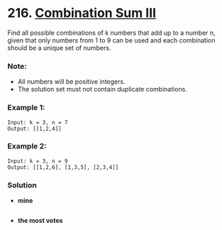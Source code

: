 # 216. [Combination Sum III](https://leetcode.com/problems/combination-sum-iii/description/)

Find all possible combinations of k numbers that add up to a number n, given that only numbers from 1 to 9 can be used and each combination should be a unique set of numbers.

### Note:
* All numbers will be positive integers.
* The solution set must not contain duplicate combinations.

### Example 1:
    Input: k = 3, n = 7
    Output: [[1,2,4]]

### Example 2:
    Input: k = 3, n = 9
    Output: [[1,2,6], [1,3,5], [2,3,4]]

### Solution

* **mine**
```
```

* **the most votes**
```
```
